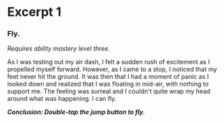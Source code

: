 # Excerpt 1
### Fly.
<i>Requires ability mastery level three.</i>
<p>As I was testing out my air dash, I felt a sudden rush of excitement as I propelled myself forward. However, as I came to a stop, I noticed that my feet never hit the ground. It was then that I had a moment of panic as I looked down and realized that I was floating in mid-air, with nothing to support me. The feeling was surreal and I couldn't quite wrap my head around what was happening. I can fly.</p>
<b><i>Conclusion: Double-tap the jump button to fly.</i></b>
